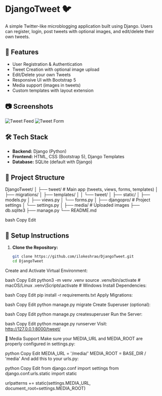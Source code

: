 # DjangoTweet 🐦

A simple Twitter-like microblogging application built using Django. Users can register, login, post tweets with optional images, and edit/delete their own tweets.

## 🚀 Features


- User Registration & Authentication
- Tweet Creation with optional image upload
- Edit/Delete your own Tweets
- Responsive UI with Bootstrap 5
- Media support (images in tweets)
- Custom templates with layout extension

## 📷 Screenshots

![Tweet Feed](screenshots/tweet_feed.png)
![Tweet Form](screenshots/tweet_form.png)

## 🛠️ Tech Stack

- **Backend:** Django (Python)
- **Frontend:** HTML, CSS (Bootstrap 5), Django Templates
- **Database:** SQLite (default with Django)

## 🧩 Project Structure

DjangoTweet/
│
├── tweet/ # Main app (tweets, views, forms, templates)
│ ├── migrations/
│ ├── templates/
│ │ └── tweet/
│ ├── static/
│ ├── models.py
│ ├── views.py
│ └── forms.py
│
├── djangopro/ # Project settings
│ └── settings.py
│
├── media/ # Uploaded images
├── db.sqlite3
├── manage.py
└── README.md

bash
Copy
Edit

## 🔧 Setup Instructions

1. **Clone the Repository:**
   ```bash
   git clone https://github.com/ilokeshrao/DjangoTweet.git
   cd DjangoTweet
Create and Activate Virtual Environment:

bash
Copy
Edit
python3 -m venv .venv
source .venv/bin/activate  # macOS/Linux
.venv\Scripts\activate     # Windows
Install Dependencies:

bash
Copy
Edit
pip install -r requirements.txt
Apply Migrations:

bash
Copy
Edit
python manage.py migrate
Create Superuser (optional):

bash
Copy
Edit
python manage.py createsuperuser
Run the Server:

bash
Copy
Edit
python manage.py runserver
Visit:
http://127.0.0.1:8000/tweet/

📂 Media Support
Make sure your MEDIA_URL and MEDIA_ROOT are properly configured in settings.py:

python
Copy
Edit
MEDIA_URL = '/media/'
MEDIA_ROOT = BASE_DIR / 'media'
And add this to your urls.py:

python
Copy
Edit
from django.conf import settings
from django.conf.urls.static import static

urlpatterns += static(settings.MEDIA_URL, document_root=settings.MEDIA_ROOT)
